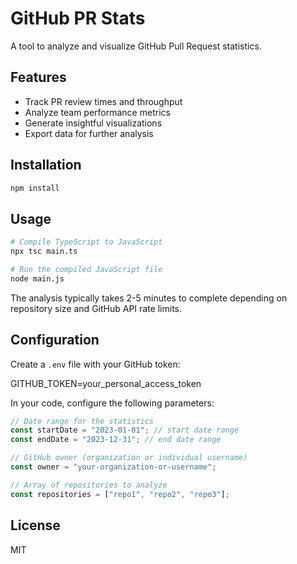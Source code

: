 # GitHub PR Stats

A tool to analyze and visualize GitHub Pull Request statistics.

## Features

- Track PR review times and throughput
- Analyze team performance metrics
- Generate insightful visualizations
- Export data for further analysis

## Installation

```bash
npm install
```

## Usage

```bash
# Compile TypeScript to JavaScript
npx tsc main.ts

# Run the compiled JavaScript file
node main.js
```

The analysis typically takes 2-5 minutes to complete depending on repository size and GitHub API rate limits.

## Configuration

Create a `.env` file with your GitHub token:

GITHUB_TOKEN=your_personal_access_token

In your code, configure the following parameters:

```typescript
// Date range for the statistics
const startDate = "2023-01-01"; // start date range
const endDate = "2023-12-31"; // end date range

// GitHub owner (organization or individual username)
const owner = "your-organization-or-username";

// Array of repositories to analyze
const repositories = ["repo1", "repo2", "repo3"];
```

## License

MIT


